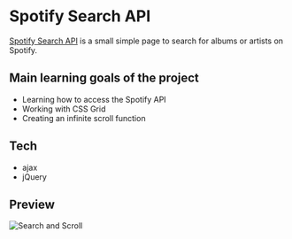 # Spotify Search API

[Spotify Search API](https://tobiasjeckel.github.io/super-fly-spotify-API/?scroll=infinite) is a small simple page to search for albums or artists on Spotify.

## Main learning goals of the project

-   Learning how to access the Spotify API
-   Working with CSS Grid
-   Creating an infinite scroll function

## Tech

-   ajax
-   jQuery

## Preview

![Search and Scroll](https://github.com/tobiasjeckel/super-fly-spotify-API/blob/master/gifs/search-scroll.gif)
